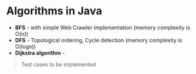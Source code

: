 # Algorithms in Java

* **BFS** - with simple Web Crawler implementation (memory complexity is O(n))
* **DFS** - Topological ordering, Cycle detection (memory complexity is O(logn))
* **Dijkstra algorithm** -


>Test cases to be implemented
